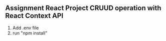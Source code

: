 ## Assignment React Project CRUUD operation with React Context API

1) Add .env file
2) run "npm install"

